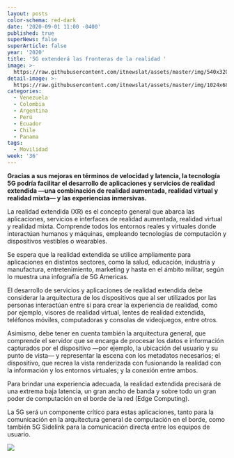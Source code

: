 ```yaml
---
layout: posts
color-schema: red-dark
date: '2020-09-01 11:00 -0400'
published: true
superNews: false
superArticle: false
year: '2020'
title: '5G extenderá las fronteras de la realidad '
image: >-
  https://raw.githubusercontent.com/itnewslat/assets/master/img/540x320/5G-Tecnologia-p.jpg
detail-image: >-
  https://raw.githubusercontent.com/itnewslat/assets/master/img/1024x680/5G-Tecnologia-g.jpg
categories:
  - Venezuela
  - Colombia
  - Argentina
  - Perú
  - Ecuador
  - Chile
  - Panama
tags:
  - Movilidad
week: '36'
---
```

**Gracias a sus mejoras en términos de velocidad y latencia, la tecnología 5G podría facilitar el desarrollo de aplicaciones y servicios de realidad extendida —una combinación de realidad aumentada, realidad virtual y realidad mixta— y las experiencias inmersivas.**

La realidad extendida (XR) es el concepto general que abarca las aplicaciones, servicios e interfaces de realidad aumentada, realidad virtual y realidad mixta. Comprende todos los entornos reales y virtuales donde interactúan humanos y máquinas, empleando tecnologías de computación y dispositivos vestibles o wearables.

Se espera que la realidad extendida se utilice ampliamente para aplicaciones en distintos sectores, como la salud, educación, industria y manufactura, entretenimiento, marketing y hasta en el ámbito militar, según lo muestra una infografía de 5G Americas.

El desarrollo de servicios y aplicaciones de realidad extendida debe considerar la arquitectura de los dispositivos que al ser utilizados por las personas interactúan entre sí para crear la experiencia de realidad, como por ejemplo, visores de realidad virtual, lentes de realidad extendida, teléfonos móviles, computadoras y consolas de videojuegos, entre otros.

Asimismo, debe tener en cuenta también la arquitectura general, que comprende el servidor que se encarga de procesar los datos e información capturados por el dispositivo —por ejemplo, la ubicación del usuario y su punto de vista— y representar la escena con los metadatos necesarios; el dispositivo, que recrea la vista renderizada con fusionando la realidad con la información y los entornos virtuales; y la conexión entre ambos.

Para brindar una experiencia adecuada, la realidad extendida precisará de una extrema baja latencia, un gran ancho de banda y sobre todo un gran poder de computación en el borde de la red (Edge Computing).

La 5G será un componente crítico para estas aplicaciones, tanto para la comunicación en la arquitectura general de computación en el borde, como también 5G Sidelink para la comunicación directa entre los equipos de usuario. 

<img src="https://tracker.metricool.com/c3po.jpg?hash=56f88a41e39ab42c063cc51676587a04"/>